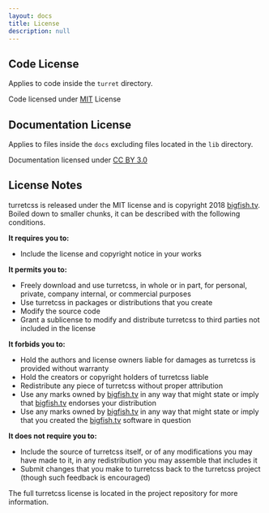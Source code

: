 ```yaml
---
layout: docs
title: License
description: null
---
```


## Code License

Applies to code inside the `turret` directory.

Code licensed under [MIT](http://opensource.org/licenses/mit-license.html) License

## Documentation License

Applies to files inside the `docs` excluding files located in the `lib` directory.

Documentation licensed under [CC BY 3.0](http://creativecommons.org/licenses/by/3.0/)

## License Notes

turretcss is released under the MIT license and is copyright 2018 <a href="https://bigfish.tv">bigfish.tv</a>. Boiled down to smaller chunks, it can be described with the following conditions.

**It requires you to:**

- Include the license and copyright notice in your works

**It permits you to:**

- Freely download and use turretcss, in whole or in part, for personal, private, company internal, or commercial purposes
- Use turretcss in packages or distributions that you create
- Modify the source code
- Grant a sublicense to modify and distribute turretcss to third parties not included in the license

**It forbids you to:**

- Hold the authors and license owners liable for damages as turretcss is provided without warranty
- Hold the creators or copyright holders of turretcss liable
- Redistribute any piece of turretcss without proper attribution
- Use any marks owned by <a href="https://bigfish.tv">bigfish.tv</a> in any way that might state or imply that <a href="https://bigfish.tv">bigfish.tv</a> endorses your distribution
- Use any marks owned by <a href="https://bigfish.tv">bigfish.tv</a> in any way that might state or imply that you created the <a href="https://bigfish.tv">bigfish.tv</a> software in question

**It does not require you to:**

- Include the source of turretcss itself, or of any modifications you may have made to it, in any redistribution you may assemble that includes it
- Submit changes that you make to turretcss back to the turretcss project (though such feedback is encouraged)

The full turretcss license is located in the project repository for more information.
